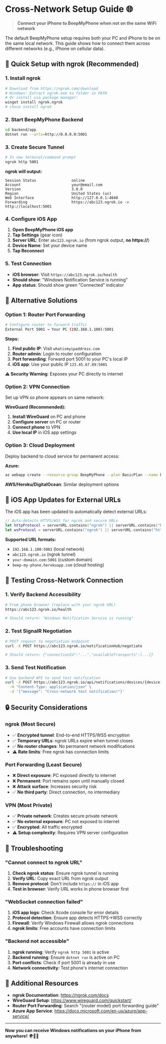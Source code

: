 # Cross-Network Setup Guide 🌐

> **Connect your iPhone to BeepMyPhone when not on the same WiFi network**

The default BeepMyPhone setup requires both your PC and iPhone to be on the same local network. This guide shows how to connect them across different networks (e.g., iPhone on cellular data).

## 🚀 Quick Setup with ngrok (Recommended)

### **1. Install ngrok**
```bash
# Download from https://ngrok.com/download
# Windows: Extract ngrok.exe to folder in PATH
# Or install via package manager:
winget install ngrok.ngrok
# choco install ngrok
```

### **2. Start BeepMyPhone Backend**
```bash
cd backend/app
dotnet run --urls=http://0.0.0.0:5001
```

### **3. Create Secure Tunnel**
```bash
# In new terminal/command prompt
ngrok http 5001
```

**ngrok will output:**
```
Session Status                online
Account                       your@email.com  
Version                       3.0.0
Region                        United States (us)
Web Interface                 http://127.0.0.1:4040
Forwarding                    https://abc123.ngrok.io -> http://localhost:5001
```

### **4. Configure iOS App**
1. **Open BeepMyPhone iOS app**
2. **Tap Settings** (gear icon)
3. **Server URL**: Enter `abc123.ngrok.io` (from ngrok output, **no https://**)
4. **Device Name**: Set your device name
5. **Tap Reconnect**

### **5. Test Connection**
- **iOS browser**: Visit `https://abc123.ngrok.io/health`
- **Should show**: "Windows Notification Service is running"
- **App status**: Should show green "Connected" indicator

## 🔧 Alternative Solutions

### **Option 1: Router Port Forwarding**
```bash
# Configure router to forward traffic
External Port 5001 → Your PC (192.168.1.100):5001
```

**Steps:**
1. **Find public IP**: Visit `whatismyipaddress.com`
2. **Router admin**: Login to router configuration
3. **Port forwarding**: Forward port 5001 to your PC's local IP
4. **iOS app**: Use your public IP `123.45.67.89:5001`

**⚠️ Security Warning**: Exposes your PC directly to internet

### **Option 2: VPN Connection**
Set up VPN so phone appears on same network:

**WireGuard (Recommended):**
1. **Install WireGuard** on PC and phone
2. **Configure server** on PC or router
3. **Connect phone** to VPN
4. **Use local IP** in iOS app settings

### **Option 3: Cloud Deployment**
Deploy backend to cloud service for permanent access:

**Azure:**
```bash
az webapp create --resource-group BeepMyPhone --plan BasicPlan --name beep-my-phone --runtime "DOTNET|8.0"
```

**AWS/Heroku/DigitalOcean**: Similar deployment options

## 📱 iOS App Updates for External URLs

The iOS app has been updated to automatically detect external URLs:

```swift
// Auto-detects HTTPS/WSS for ngrok and secure URLs
let httpProtocol = serverURL.contains("ngrok") || serverURL.contains("https") ? "https" : "http"
let wsProtocol = serverURL.contains("ngrok") || serverURL.contains("https") ? "wss" : "ws"
```

**Supported URL formats:**
- `192.168.1.100:5001` (local network)
- `abc123.ngrok.io` (ngrok tunnel)
- `your-domain.com:5001` (custom domain)
- `beep-my-phone.herokuapp.com` (cloud hosting)

## 🧪 Testing Cross-Network Connection

### **1. Verify Backend Accessibility**
```bash
# From phone browser (replace with your ngrok URL)
https://abc123.ngrok.io/health

# Should return: "Windows Notification Service is running"
```

### **2. Test SignalR Negotiation**
```bash
# POST request to negotiation endpoint
curl -X POST https://abc123.ngrok.io/notificationHub/negotiate

# Should return: {"connectionId":"...","availableTransports":[...]}
```

### **3. Send Test Notification**
```bash
# Use backend API to send test notification
curl -X POST https://abc123.ngrok.io/api/notifications/devices/{device-id}/test \
  -H "Content-Type: application/json" \
  -d '{"message": "Cross-network test notification!"}'
```

## 🔒 Security Considerations

### **ngrok (Most Secure)**
- ✅ **Encrypted tunnel**: End-to-end HTTPS/WSS encryption
- ✅ **Temporary URLs**: ngrok URLs expire when tunnel closes
- ✅ **No router changes**: No permanent network modifications
- ⚠️ **Rate limits**: Free ngrok has connection limits

### **Port Forwarding (Least Secure)**
- ❌ **Direct exposure**: PC exposed directly to internet
- ❌ **Permanent**: Port remains open until manually closed
- ❌ **Attack surface**: Increases security risk
- ✅ **No third party**: Direct connection, no intermediary

### **VPN (Most Private)**
- ✅ **Private network**: Creates secure private network
- ✅ **No external exposure**: PC not exposed to internet
- ✅ **Encrypted**: All traffic encrypted
- ⚠️ **Setup complexity**: Requires VPN server configuration

## 🚨 Troubleshooting

### **"Cannot connect to ngrok URL"**
1. **Check ngrok status**: Ensure ngrok tunnel is running
2. **Verify URL**: Copy exact URL from ngrok output
3. **Remove protocol**: Don't include `https://` in iOS app
4. **Test in browser**: Verify URL works in phone browser first

### **"WebSocket connection failed"**
1. **iOS app logs**: Check Xcode console for error details
2. **Protocol detection**: Ensure app detects HTTPS→WSS correctly
3. **Firewall**: Verify Windows Firewall allows ngrok connections
4. **ngrok limits**: Free accounts have connection limits

### **"Backend not accessible"**
1. **ngrok running**: Verify `ngrok http 5001` is active
2. **Backend running**: Ensure `dotnet run` is active on PC
3. **Port conflicts**: Check if port 5001 is already in use
4. **Network connectivity**: Test phone's internet connection

## 📖 Additional Resources

- **ngrok Documentation**: https://ngrok.com/docs
- **WireGuard Setup**: https://www.wireguard.com/quickstart/
- **Router Port Forwarding**: Search "{router model} port forwarding guide"
- **Azure App Service**: https://docs.microsoft.com/en-us/azure/app-service/

---

**Now you can receive Windows notifications on your iPhone from anywhere!** 🌍📱✨